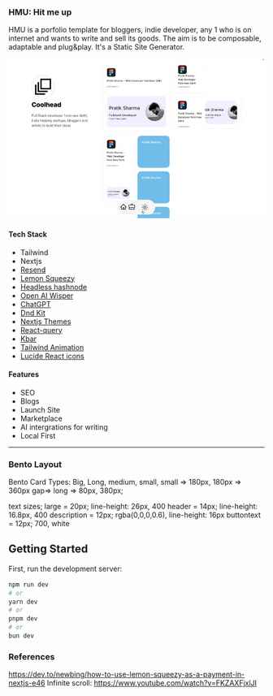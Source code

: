 ### HMU: Hit me up
HMU is a porfolio template for bloggers, indie developer, any 1 who is on internet and wants to write and sell its goods. The aim is to be composable, adaptable and plug&play. It's a Static Site Generator.  


![header Image for the project](save.gif)

#### Tech Stack
- Tailwind
- Nextjs
- [Resend](https://resend.com/)
- [Lemon Squeezy](https://www.lemonsqueezy.com/)
- [Headless hashnode](https://github.com/hashnode/starter-kit)
- [Open AI Wisper](https://github.com/openai/whisper)
- [ChatGPT](https://chat.openai.com/)
- [Dnd Kit](https://dndkit.com/)
- [Nextjs Themes](https://www.npmjs.com/package/next-themes)
- [React-query](https://tanstack.com/query/latest/docs/react/overview)
- [Kbar](https://kbar.vercel.app/)
- [Tailwind Animation](https://www.npmjs.com/package/tailwindcss-animate#changing-animation-delay)
- [Lucide React icons](https://lucide.dev/guide/packages/lucide-react)

#### Features
- SEO
- Blogs
- Launch Site
- Marketplace
- AI intergrations for writing
- Local First

---

### Bento Layout

Bento Card Types: Big, Long, medium, small, 
small => 180px, 180px => 360px
gap=> 
long => 80px, 380px;

text sizes;
large = 20px; line-height: 26px, 400
header = 14px; line-height: 16.8px, 400
description = 12px; rgba(0,0,0,0.6), line-height: 16px
buttontext = 12px; 700, white




## Getting Started

First, run the development server:

```bash
npm run dev
# or
yarn dev
# or
pnpm dev
# or
bun dev
```


### References 
https://dev.to/newbing/how-to-use-lemon-squeezy-as-a-payment-in-nextjs-e46
Infinite scroll: https://www.youtube.com/watch?v=FKZAXFjxlJI